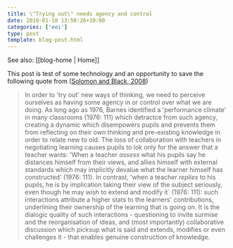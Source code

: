 ```yaml
---
title: \"Trying out\" needs agency and control
date: 2019-01-18 13:50:26+10:00
categories: ['eei']
type: post
template: blog-post.html
---
```


See also: [[blog-home | Home]]

This post is test of some technology and an opportunity to save the following quote from ([Solomon and Black, 2008](https://books.google.com.au/books?hl=en&lr=&id=9V34t8ir3yIC&oi=fnd&pg=PA73&ots=8Hj8hPG507&sig=cgIFQU_s67DXuMe411RSfsYFJVs#v=onepage&q&f=false))

> In order to 'try out' new ways of thinking, we need to perceive ourselves as having some agency in or control over what we are doing. As long ago as 1976, Barnes identified a 'performance climate' in many classrooms (1976: 111) which detractce from such agency, creating a dynamic which disempowers pupils and prevents them from reflecting on their own thinking and pre-existing knowledge in order to relate new to old. The loss of collaboration with teachers in negotiating learning causes pupils to lok only for the answer that a teacher wants: 'When a teacher _assess_ what his pupils say he distances himself from their views, and allies himself with external standards which may implicitly devalue what the learner himself has constructed' (1976: 111). In contrast, 'when a teacher _replies_ to his pupils, he is by implication taking their view of the subject seriously, even though he may wish to extend and modify it\` (1976: 111): such interactions attribute a higher stats to the learners' contributions, underlining their ownership of the learning that is going on. It is the dialogic quality of such interactions - questioning to invite surmise and the reorganisation of ideas, and (most importantly) collaborative discussion which picksup what is said and extends, modifies or even challenges it - that enables genuine construction of knowledge.